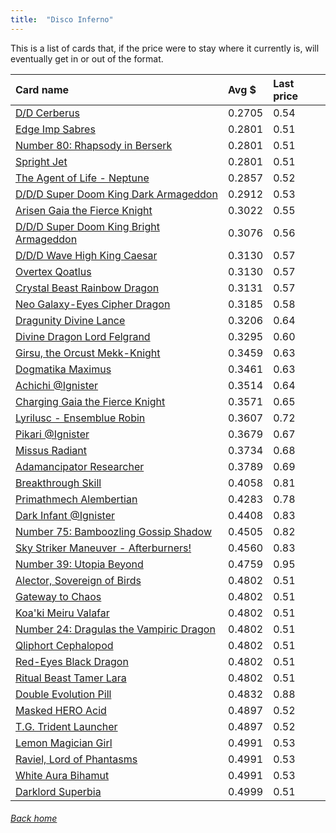 ```yaml
---
title:  "Disco Inferno"
---
```


This is a list of cards that, if the price were to stay where it currently is, will eventually get in or out of the format.

| Card name | Avg $ | Last price |
| :-- | :-- | :-- |
[D/D Cerberus](https://db.ygoprodeck.com/card/?search=D/D%20Cerberus) | 0.2705 | 0.54 |
[Edge Imp Sabres](https://db.ygoprodeck.com/card/?search=Edge%20Imp%20Sabres) | 0.2801 | 0.51 |
[Number 80: Rhapsody in Berserk](https://db.ygoprodeck.com/card/?search=Number%2080:%20Rhapsody%20in%20Berserk) | 0.2801 | 0.51 |
[Spright Jet](https://db.ygoprodeck.com/card/?search=Spright%20Jet) | 0.2801 | 0.51 |
[The Agent of Life - Neptune](https://db.ygoprodeck.com/card/?search=The%20Agent%20of%20Life%20-%20Neptune) | 0.2857 | 0.52 |
[D/D/D Super Doom King Dark Armageddon](https://db.ygoprodeck.com/card/?search=D/D/D%20Super%20Doom%20King%20Dark%20Armageddon) | 0.2912 | 0.53 |
[Arisen Gaia the Fierce Knight](https://db.ygoprodeck.com/card/?search=Arisen%20Gaia%20the%20Fierce%20Knight) | 0.3022 | 0.55 |
[D/D/D Super Doom King Bright Armageddon](https://db.ygoprodeck.com/card/?search=D/D/D%20Super%20Doom%20King%20Bright%20Armageddon) | 0.3076 | 0.56 |
[D/D/D Wave High King Caesar](https://db.ygoprodeck.com/card/?search=D/D/D%20Wave%20High%20King%20Caesar) | 0.3130 | 0.57 |
[Overtex Qoatlus](https://db.ygoprodeck.com/card/?search=Overtex%20Qoatlus) | 0.3130 | 0.57 |
[Crystal Beast Rainbow Dragon](https://db.ygoprodeck.com/card/?search=Crystal%20Beast%20Rainbow%20Dragon) | 0.3131 | 0.57 |
[Neo Galaxy-Eyes Cipher Dragon](https://db.ygoprodeck.com/card/?search=Neo%20Galaxy-Eyes%20Cipher%20Dragon) | 0.3185 | 0.58 |
[Dragunity Divine Lance](https://db.ygoprodeck.com/card/?search=Dragunity%20Divine%20Lance) | 0.3206 | 0.64 |
[Divine Dragon Lord Felgrand](https://db.ygoprodeck.com/card/?search=Divine%20Dragon%20Lord%20Felgrand) | 0.3295 | 0.60 |
[Girsu, the Orcust Mekk-Knight](https://db.ygoprodeck.com/card/?search=Girsu,%20the%20Orcust%20Mekk-Knight) | 0.3459 | 0.63 |
[Dogmatika Maximus](https://db.ygoprodeck.com/card/?search=Dogmatika%20Maximus) | 0.3461 | 0.63 |
[Achichi @Ignister](https://db.ygoprodeck.com/card/?search=Achichi%20@Ignister) | 0.3514 | 0.64 |
[Charging Gaia the Fierce Knight](https://db.ygoprodeck.com/card/?search=Charging%20Gaia%20the%20Fierce%20Knight) | 0.3571 | 0.65 |
[Lyrilusc - Ensemblue Robin](https://db.ygoprodeck.com/card/?search=Lyrilusc%20-%20Ensemblue%20Robin) | 0.3607 | 0.72 |
[Pikari @Ignister](https://db.ygoprodeck.com/card/?search=Pikari%20@Ignister) | 0.3679 | 0.67 |
[Missus Radiant](https://db.ygoprodeck.com/card/?search=Missus%20Radiant) | 0.3734 | 0.68 |
[Adamancipator Researcher](https://db.ygoprodeck.com/card/?search=Adamancipator%20Researcher) | 0.3789 | 0.69 |
[Breakthrough Skill](https://db.ygoprodeck.com/card/?search=Breakthrough%20Skill) | 0.4058 | 0.81 |
[Primathmech Alembertian](https://db.ygoprodeck.com/card/?search=Primathmech%20Alembertian) | 0.4283 | 0.78 |
[Dark Infant @Ignister](https://db.ygoprodeck.com/card/?search=Dark%20Infant%20@Ignister) | 0.4408 | 0.83 |
[Number 75: Bamboozling Gossip Shadow](https://db.ygoprodeck.com/card/?search=Number%2075:%20Bamboozling%20Gossip%20Shadow) | 0.4505 | 0.82 |
[Sky Striker Maneuver - Afterburners!](https://db.ygoprodeck.com/card/?search=Sky%20Striker%20Maneuver%20-%20Afterburners!) | 0.4560 | 0.83 |
[Number 39: Utopia Beyond](https://db.ygoprodeck.com/card/?search=Number%2039:%20Utopia%20Beyond) | 0.4759 | 0.95 |
[Alector, Sovereign of Birds](https://db.ygoprodeck.com/card/?search=Alector,%20Sovereign%20of%20Birds) | 0.4802 | 0.51 |
[Gateway to Chaos](https://db.ygoprodeck.com/card/?search=Gateway%20to%20Chaos) | 0.4802 | 0.51 |
[Koa'ki Meiru Valafar](https://db.ygoprodeck.com/card/?search=Koa'ki%20Meiru%20Valafar) | 0.4802 | 0.51 |
[Number 24: Dragulas the Vampiric Dragon](https://db.ygoprodeck.com/card/?search=Number%2024:%20Dragulas%20the%20Vampiric%20Dragon) | 0.4802 | 0.51 |
[Qliphort Cephalopod](https://db.ygoprodeck.com/card/?search=Qliphort%20Cephalopod) | 0.4802 | 0.51 |
[Red-Eyes Black Dragon](https://db.ygoprodeck.com/card/?search=Red-Eyes%20Black%20Dragon) | 0.4802 | 0.51 |
[Ritual Beast Tamer Lara](https://db.ygoprodeck.com/card/?search=Ritual%20Beast%20Tamer%20Lara) | 0.4802 | 0.51 |
[Double Evolution Pill](https://db.ygoprodeck.com/card/?search=Double%20Evolution%20Pill) | 0.4832 | 0.88 |
[Masked HERO Acid](https://db.ygoprodeck.com/card/?search=Masked%20HERO%20Acid) | 0.4897 | 0.52 |
[T.G. Trident Launcher](https://db.ygoprodeck.com/card/?search=T.G.%20Trident%20Launcher) | 0.4897 | 0.52 |
[Lemon Magician Girl](https://db.ygoprodeck.com/card/?search=Lemon%20Magician%20Girl) | 0.4991 | 0.53 |
[Raviel, Lord of Phantasms](https://db.ygoprodeck.com/card/?search=Raviel,%20Lord%20of%20Phantasms) | 0.4991 | 0.53 |
[White Aura Bihamut](https://db.ygoprodeck.com/card/?search=White%20Aura%20Bihamut) | 0.4991 | 0.53 |
[Darklord Superbia](https://db.ygoprodeck.com/card/?search=Darklord%20Superbia) | 0.4999 | 0.51 |

###### [Back home](index)